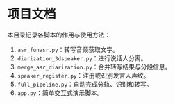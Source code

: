 # 项目文档

本目录记录各脚本的作用与使用方法：

1. `asr_funasr.py`：转写音频获取文字。
2. `diarization_3dspeaker.py`：进行说话人分离。
3. `merge_asr_diarization.py`：合并转写结果与分段信息。
4. `speaker_register.py`：注册或识别发言人声纹。
5. `full_pipeline.py`：自动完成分轨、识别和转写。
6. `app.py`：简单交互式演示脚本。
